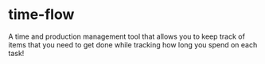 # time-flow
A time and production management tool that allows you to keep track of items that you need to get done while tracking how long you spend on each task!
